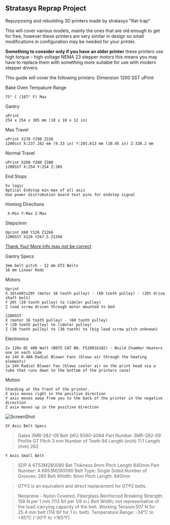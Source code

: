 ﻿## Stratasys Reprap Project

Repurposing and rebuilding 3D printers made by stratasys "Rat-trap"

This will cover various models, mainly the ones that are old enough to get for free, however these printers are very similar in design so small modifications in configuration may be needed for your printer.

**Something to consider only if you have an older printer** these printers use high torque - high voltage NEMA 23 stepper motors this means you may have to replace them with something more suitable for use with modern stepper drivers. 

This guide will cover the following printers:
Dimension 1200 SST
uPrint

Bake Oven Tempature Range

    75° C (167° F) Max

Gantry

    uPrint
    254 x 254 x 305 mm (10 x 10 x 12 in)


Max Travel

    uPrint X270 Y290 Z330
    1200sst X:237.162 mm (9.33 in) Y:265.613 mm (10.45 in) Z:330.2 mm
  
Normal Travel

    uPrint X260 Y280 Z300
    1200SST X:254 Y:254 Z:305

End Stops

    5v logic
    Optical Endstop min-max of all axis
    Use power distrobution board test pins for endstop signal
  
Homing Directions

     X-Min Y-Max Z-Max

Steps/mm

    Uprint X60 Y126 Z1266
    1200SST X126 Y267.5 Z1266
    
[Thank You! More info may not be correct](https://reprap.org/forum/read.php?1,418999,435031#msg-435031) 

Gantry Specs

    3mm belt pitch - 12 mm GT3 Belts
    16 mm Linear Rods

Motors

    Uprint
    X 16tx60tx20t (motor 16 tooth pulley) - (60 tooth pulley) - (20t drive shaft belt)
    Y 20t (20 tooth pulley) to (ideler pulley)
    Z lead screw driven through motor mounted to bed

    1200SST
    X (motor 16 tooth pulley) - (60 tooth pulley)
    Y (20 tooth pulley) to (ideler pulley)
    Z (36 tooth pulley) to (36 tooth) to (big lead screw pitch unknown)
    
Electronics

    2x 120v DC 400 Watt (B075 CAT NO. FS2001G102) - Build Chamber Heaters one on each side
    4x 24V 0.48A Radial Blower Fans (blows air through the heating elements)
    1x 24V Radial Blower Fan (blows cooler air on the print head via a tube that runs down to the bottom of the printers case)

Motion

    Standing at the front of the printer.
    X asix moves right in the positive direction
    Y axis moves away from you to the back of the printer in the negative direction
    Z asix moves up in the positive direction

![ScreenShot](Stratasysxyz_illustration1.jpg)

    XY Axis Belt Specs

>Gates 3MR-282-09 Belt
>SKU 9390-4094
>Part Number 3MR-282-09
>Profile GT
>Pitch	3 mm
>Number of Teeth 94
>Length (inch)	11.1
>Length (mm)	282


    Y Axis Small Belt

>SDP A 6T53M280090
>Bet Thikness 9mm
>Pitch Length 840mm
>Part Number: A 6R53M280090
>Belt Type: Single Sided
>Number of Grooves: 280
>Belt Witdth: 9mm
>Pitch Length: 840mm

>GT®3 is an equivalent and direct replacement for GT®2 belts.

>Neoprene - Nylon Covered, Fiberglass Reinforced
>Breaking Strength: 158 N per 1 mm (113 lbf per 1/8 in.) 
>Belt Width; not representative of the load-carrying capacity of the belt.
>Working Tension:507 N for 25.4 mm belt (114 lbf for 1 in. belt).
>Temperature Range: -34°C to +85°C (-30°F to +185°F)
